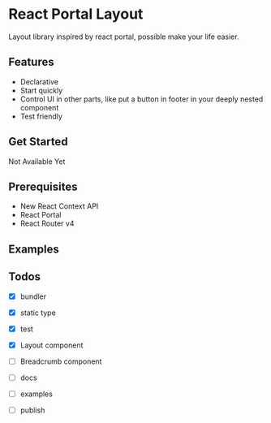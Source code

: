 # React Portal Layout

Layout library inspired by react portal, possible make your life easier.

## Features

- Declarative
- Start quickly
- Control UI in other parts, like put a button in footer in your deeply nested component
- Test friendly

## Get Started

Not Available Yet

## Prerequisites

- New React Context API
- React Portal
- React Router v4

## Examples

## Todos

- [x] bundler
- [x] static type
- [x] test
- [x] Layout component
- [ ] Breadcrumb component
- [ ] docs
- [ ] examples
- [ ] publish


